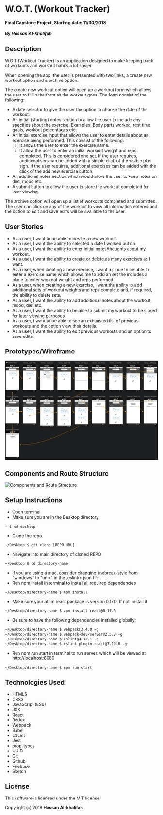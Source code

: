 # W.O.T. (Workout Tracker)

#### Final Capstone Project, Starting date: 11/30/2018

#### By _Hassan Al-khalifah_

## Description

W.O.T (Workout Tracker) is an application designed to make keeping track of workouts and workout habits a lot easier.

When opening the app, the user is presented with two links, a create new workout option and a archive option.

The create new workout option will open up a workout form which allows the user to fill in the form as the workout goes. The form consist of the following:
* A date selector to give the user the option to choose the date of the workout.
* An initial (starting) notes section to allow the user to include any specifics about the exercise. Examples: Body parts worked, rest time goals, workout percentages etc.
* An initial exercise input that allows the user to enter details about an exercise being performed. This consist of the following:
  * It allows the user to enter the exercise name.
  * It allow the user to enter an initial workout weight and reps completed. This is considered one set. If the user requires, additional sets can be added with a simple click of the visible plus sign.
If the user requires, additional exercises can be added with the click of the add new exercise button.
* An additional notes section which would allow the user to keep notes on diet, mood etc.
* A submit button to allow the user to store the workout completed for later viewing.

The archive option will open up a list of workouts completed and submitted. The user can click on any of the workout to view all information entered and the option to edit and save edits will be available to the user.

## User Stories

* As a user, I want to be able to create a new workout.
* As a user, I want the ability to selected a date I worked out on.
* As a user, I want the ability to enter initial notes/thoughts about my workout.
* As a user, I want the ability to create or delete as many exercises as I want.
* As a user, when creating a new exercise, I want a place to be able to enter a exercise name which allows me to add an set the includes a place to enter workout weight and reps performed.
* As a user, when creating a new exercise, I want the ability to add additional sets of workout weights and reps complete and, if required, the ability to delete sets.
* As a user, I want the ability to add additional notes about the workout, mood, diet etc.
* As a user, I want the ability to be able to submit my workout to be stored for later viewing purposes.
* As a user, I want to be able to see an exhausted list of previous workouts and the option view their details.
* As a user, I want the ability to edit previous workouts and an option to save edits.

## Prototypes/Wireframe

![Prototypes/Wireframe](./src/assets/images/prototype-wireframe.png)

## Components and Route Structure

![Components and Route Structure](./src/assets/images/components-and-route-structure.jpg)

## Setup Instructions

* Open terminal
* Make sure you are in the Desktop directory
```
~ $ cd desktop
```
* Clone the repo
```
~/Desktop $ git clone [REPO URL]
```
* Navigate into main directory of cloned REPO
```
~/Desktop $ cd directory-name
```
* If you are using a mac, consider changing linebreak-style from "windows" to "unix" in the .eslintrc.json file
* Run npm install in terminal to install all required dependencies
```
~/Desktop/directory-name $ npm install
```
* Make sure your atom react package is version 0.17.0. If not, install it
```
~/Desktop/directory-name $ apm install react@0.17.0
```
* Be sure to have the following dependencies installed globally:
```
~/Desktop/directory-name $ webpack@3.4.0 -g
~/Desktop/directory-name $ webpack-dev-server@2.5.0 -g
~/Desktop/directory-name $ eslint@4.13.1 -g
~/Desktop/directory-name $ eslint-plugin-react@7.10.0 -g
```
* Run npm run start in terminal to run server, which will be viewed at http://localhost:8080
```
~/Desktop/directory-name $ npm run start
```

## Technologies Used

* HTML5
* CSS3
* JavaScript (ES6)
* JSX
* React
* Redux
* Webpack
* Babel
* ESLint
* Jest
* prop-types
* UUID
* Git
* Github
* Firebase
* Sketch

## License

This software is licensed under the MIT license.

Copyright (c) 2018 **Hassan Al-khalifah**
